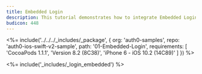 ```yaml
---
title: Embedded Login
description: This tutorial demonstrates how to integrate Embedded Login in your iOS Swift project in order to present a login widget.
budicon: 448
---
```


<%= include('../../../_includes/_package', {
  org: 'auth0-samples',
  repo: 'auth0-ios-swift-v2-sample',
  path: '01-Embedded-Login',
  requirements: [
    'CocoaPods 1.1.1',
    'Version 8.2 (8C38)',
    'iPhone 6 - iOS 10.2 (14C89)'
  ]
}) %>

<%= include('_includes/_login_embedded') %>
